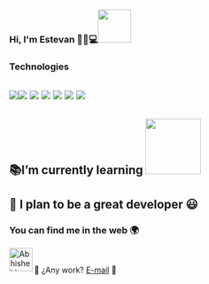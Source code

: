 ### Hi, I'm Estevan 👋😁💻<img src="https://media.giphy.com/media/scZPhLqaVOM1qG4lT9/giphy.gif" width="60">

### Technologies
<img src="https://img.shields.io/badge/-C%23-239120?style=flat&logo=c-sharp&logoColor=ffffff"><img src="https://img.shields.io/badge/-Angular-DD0031?style=flat&logo=angular&logoColor=ffffff">
<img src="https://img.shields.io/badge/-.NET-512BD4?style=flat&logo=.net&logoColor=ffffff">
<img src="https://img.shields.io/badge/-SQL%20Server-0072C6?style=flat&logo=microsoft-sql-server&logoColor=ffffff">
<img src="http://img.shields.io/badge/-Git-F1502F?style=flat&logo=git&logoColor=FFFFFF">
<img src="https://img.shields.io/badge/-MongoDB-4DB33D?style=flat&logo=mongodb&logoColor=FFFFFF">
<img src="https://img.shields.io/badge/-MySQL-F29111?style=flat&logo=mysql&logoColor=FFFFFF">
<br>
---
  :books:I’m currently learning  <img src="https://skills.thijs.gg/icons?i=linux,docker, go&theme=light" width="100">
---
 🔭 I plan to be a great developer 😃
---
### You can find me in the web 🌍
<a href="https://www.linkedin.com/in/estevan-tangarife-correa/">
  <img align="left" alt="Abhishek's LinkedIN" width="42px" src="https://raw.githubusercontent.com/peterthehan/peterthehan/master/assets/linkedin.svg"/>
</a>
<br>

 💼 ¿Any work?  [E-mail](mailto:teban_1928@hotmail.com) 📧


